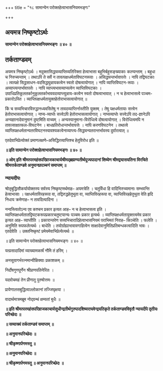 +++
title = "१८ सामान्येन परोक्तहेत्वाभासनियमभङ्गः"

+++


## अयमत्र निष्कृष्टोऽर्थः

**सामान्येन परोक्तहेत्वाभासनियमभङ्गः ॥ ४० ॥**

## **तर्कताण्डवम्**

अयमत्र निष्कृष्टोऽर्थः । मदुक्तासिद्ध्यव्याप्तिव्यतिरिक्ता हेत्वाभासा बहुभिर्बहुसङ्ख्याकाः कल्प्यन्ताम् । बहुधा च निरुच्यन्ताम् । तथाऽपि ते सर्वे न तावत्पक्षधर्मताविघटनरूपाः । असिद्ध्यन्तर्भावापत्तेः । नापि तद्विघटकाः । त्वत्पक्षे सिद्धसाधन-वदसिद्ध्युन्नायकत्वेन स्वतो दोषत्वायोगात् । नापि व्याप्तिविघटन-रूपाः । अव्याप्त्यन्तर्भावापत्तेः । नापि व्याप्त्यभावव्याप्यत्वेन व्याप्तिविघटकाः । उपाधिप्रतिकूलतर्कानुकूलतर्काभाववदव्याप्त्युन्नाय-कत्वेन स्वतो दोषत्वाभावात् । न च हेत्वाभासत्वे पञ्चम-प्रकारोऽस्ति । व्याप्तिपक्षधर्मतायुक्तहेतोराभासत्वायोगात् ॥

किं च सव्यभिचारविरुद्धानध्यवसितेषु न तावदव्याप्तिर्नास्तीति युक्तम् । तेषु पक्षधर्मतायाः सत्त्वेन हेतोराभासत्वायोगात् । नाप्य-व्याप्तेः सत्त्वेऽपि हेतोराभासत्वायोगात् । नाप्यव्याप्तेः सत्त्वेऽपि तद-ज्ञानेऽपि अन्यज्ञानादेवानुमानं दुष्टमिति वाच्यम् । अन्यस्यानुमाना-विरोधित्वे दोषत्वायोगात् । विरोधित्वमपि न तावत्साक्षात्फल-विघटनेन । बाधप्रतिरोधान्तर्भावापत्तेः । नापि करणविघटनेन । तथात्वे व्याप्तिपक्षधर्मतान्यतरविघटनस्यावश्यकत्वेनाव्याप्त्य-सिद्ध्यन्यतरान्तर्भावस्य दुर्वारत्वात् ॥

एतदेवाभिप्रेत्योक्तं प्रमाणलक्षणे–असिद्धिरव्याप्तिश्च हेतुविरोध इति ॥

**॥ इति सामान्येन परोक्तहेत्वाभासनियमभङ्गः ॥ ४० ॥**

**॥ ओम् इति श्रीमत्परमहंसपरिव्राजकाचार्यश्रीमद्ब्रह्मण्यतीर्थपूज्यपादानां शिष्येण श्रीमद्व्यासयतिना विरचिते श्रीमत्तर्कताण्डवे अनुमानप्रपञ्चनं समाप्तम् ॥**

### **न्यायदीपः**

श्रोतृबुद्धिसौकर्यायोक्तस्य सर्वस्य निष्कृष्टमर्थमाह– अयमत्रेति । चतुर्विधा हि वादिभिरुच्यमानाः सम्भवन्ति हेत्वाभासाः । पक्षधर्मताविरहरूपा वा, तद्विरुद्धहेतुभूता वा, व्याप्तिविरहरूपा वा, व्याप्तिविरहहेतुभूता वेति हृदि निधाय क्रमेणाह– न तावदित्यादिना ।

नन्वस्त्वितोऽन्य एव कश्चन प्रकार इत्यत आह– न च हेत्वाभासत्व इति । व्याप्तिपक्षधर्मतातद्विघटकरूपप्रकारचतुष्टयान्यः पञ्चमः प्रकार इत्यर्थः । व्याप्तिपक्षधर्मतायुक्तत्वमेव प्रकार इत्यत आह– व्याप्तीति । प्रकारान्तरेण सव्यभिचारादिहेत्वाभासनियमं पराभिमतं निराह– किञ्चेति । फलेति । अनुमिति रूपफलेत्यर्थः । बाधेति । तयोर्ग्राह्याभावावगाहित्वेन साक्षादेवानुमितिप्रतिबन्धकत्वादिति भावः । एतदेवेति । उक्तनिष्कृष्टं प्रमेयमेवाभिप्रेत्येत्यर्थः ॥

॥ इति सामान्येन परोक्तहेत्वाभासनियमभङ्गः ॥ ४० ॥

यत्प्रसादादिमां व्याख्यामकार्षं नौमि तं हरिम् ।

अनसूयागर्भरत्नमान्वीक्षिक्याः प्रकाशकम् ॥

निर्दोषगुणपूर्णेन श्रीप्राणपतिनेरितः ।

यदवोचमहं तेन प्रीणातु पुरुषोत्तमः ॥

प्रायेणालसबुद्धित्वाल्लोकानां तज्जिघृक्षया ।

वादार्थमात्रमब्रूम नोद्ग्रन्थं क्षम्यतां बुधैः ॥

**॥ इति श्रीमत्परमहंसपरिव्राजकाचार्यसुधीन्द्रतीर्थगुरुपादशिष्यराघवेन्द्रयतिकृते तर्कताण्डवविवृतौ न्यायदीपे तृतीयः परिच्छेदः ॥**

**॥ सव्याख्यं तर्कताण्डवं समाप्तम् ॥**

**॥ अनुमानपरिच्छेदः ॥**

**॥ श्रीकृष्णार्पणमस्तु ॥**

**॥ अनुमानपरिच्छेदः ॥**

**॥ श्रीकृष्णार्पणमस्तु ॥ अनुमानपरिच्छेदः ॥**

